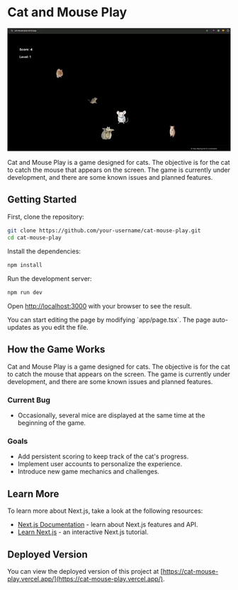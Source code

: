 # Cat and Mouse Play

![Screenshot from the game](public/screencast.webp)

Cat and Mouse Play is a game designed for cats. The objective is for the cat to catch the mouse that appears on the screen. The game is currently under development, and there are some known issues and planned features.

## Getting Started

First, clone the repository:

```bash
git clone https://github.com/your-username/cat-mouse-play.git
cd cat-mouse-play
```

Install the dependencies:

```bash
npm install
```

Run the development server:

```bash
npm run dev
```

Open [http://localhost:3000](http://localhost:3000) with your browser to see the result.

You can start editing the page by modifying \`app/page.tsx\`. The page auto-updates as you edit the file.

## How the Game Works

Cat and Mouse Play is a game designed for cats. The objective is for the cat to catch the mouse that appears on the screen. The game is currently under development, and there are some known issues and planned features.

### Current Bug

- Occasionally, several mice are displayed at the same time at the beginning of the game.

### Goals

- Add persistent scoring to keep track of the cat's progress.
- Implement user accounts to personalize the experience.
- Introduce new game mechanics and challenges.

## Learn More

To learn more about Next.js, take a look at the following resources:

- [Next.js Documentation](https://nextjs.org/docs) - learn about Next.js features and API.
- [Learn Next.js](https://nextjs.org/learn) - an interactive Next.js tutorial.

## Deployed Version

You can view the deployed version of this project at [https://cat-mouse-play.vercel.app/](https://cat-mouse-play.vercel.app/).
